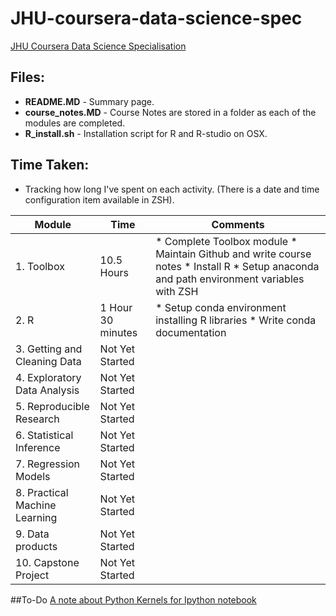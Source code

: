 # JHU-coursera-data-science-spec

[JHU Coursera Data Science Specialisation](https://www.coursera.org/specializations/jhu-data-science "Data Science Introduction")

## Files:
* **README.MD** - Summary page.
* **course_notes.MD** - Course Notes are stored in a folder as each of the modules are completed.
* **R_install.sh** - Installation script for R and R-studio on OSX.

## Time Taken:
 - Tracking how long I've spent on each activity. (There is a date and time configuration item available in ZSH).

| Module  | Time  | Comments |
|---|---|---|
|1. Toolbox   | 10.5 Hours  | * Complete Toolbox module * Maintain Github and write course notes * Install R * Setup anaconda and path environment variables with ZSH  |
|2. R   | 1 Hour 30 minutes  | * Setup conda environment installing R libraries * Write conda documentation |
|3. Getting and Cleaning Data   | Not Yet Started   |   |
|4. Exploratory Data Analysis   | Not Yet Started   |   |
|5. Reproducible Research   | Not Yet Started   |   |
|6. Statistical Inference   | Not Yet Started   |   |
|7. Regression Models    | Not Yet Started   |   |
|8. Practical Machine Learning   | Not Yet Started   |   |
|9. Data products   | Not Yet Started   |   |
|10. Capstone Project   | Not Yet Started   |   |

##To-Do
[A note about Python Kernels for Ipython notebook](https://github.com/Cadair/jupyter_environment_kernels)
